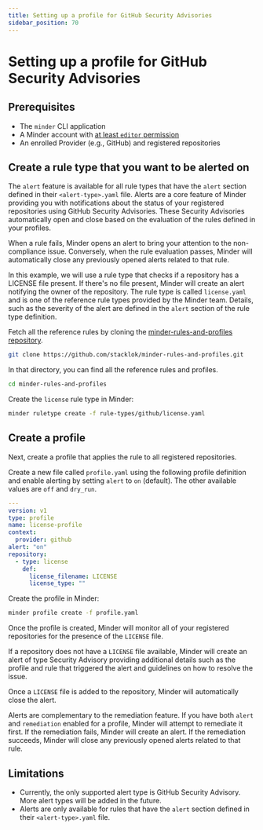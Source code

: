 ```yaml
---
title: Setting up a profile for GitHub Security Advisories
sidebar_position: 70
---
```


# Setting up a profile for GitHub Security Advisories

## Prerequisites

- The `minder` CLI application
- A Minder account with
  [at least `editor` permission](../user_management/user_roles.md)
- An enrolled Provider (e.g., GitHub) and registered repositories

## Create a rule type that you want to be alerted on

The `alert` feature is available for all rule types that have the `alert`
section defined in their `<alert-type>.yaml` file. Alerts are a core feature of
Minder providing you with notifications about the status of your registered
repositories using GitHub Security Advisories. These Security Advisories
automatically open and close based on the evaluation of the rules defined in
your profiles.

When a rule fails, Minder opens an alert to bring your attention to the
non-compliance issue. Conversely, when the rule evaluation passes, Minder will
automatically close any previously opened alerts related to that rule.

In this example, we will use a rule type that checks if a repository has a
LICENSE file present. If there's no file present, Minder will create an alert
notifying the owner of the repository. The rule type is called `license.yaml`
and is one of the reference rule types provided by the Minder team. Details,
such as the severity of the alert are defined in the `alert` section of the rule
type definition.

Fetch all the reference rules by cloning the
[minder-rules-and-profiles repository](https://github.com/stacklok/minder-rules-and-profiles).

```bash
git clone https://github.com/stacklok/minder-rules-and-profiles.git
```

In that directory, you can find all the reference rules and profiles.

```bash
cd minder-rules-and-profiles
```

Create the `license` rule type in Minder:

```bash
minder ruletype create -f rule-types/github/license.yaml
```

## Create a profile

Next, create a profile that applies the rule to all registered repositories.

Create a new file called `profile.yaml` using the following profile definition
and enable alerting by setting `alert` to `on` (default). The other available
values are `off` and `dry_run`.

```yaml
---
version: v1
type: profile
name: license-profile
context:
  provider: github
alert: "on"
repository:
  - type: license
    def:
      license_filename: LICENSE
      license_type: ""
```

Create the profile in Minder:

```bash
minder profile create -f profile.yaml
```

Once the profile is created, Minder will monitor all of your registered
repositories for the presence of the `LICENSE` file.

If a repository does not have a `LICENSE` file available, Minder will create an
alert of type Security Advisory providing additional details such as the profile
and rule that triggered the alert and guidelines on how to resolve the issue.

Once a `LICENSE` file is added to the repository, Minder will automatically
close the alert.

Alerts are complementary to the remediation feature. If you have both `alert`
and `remediation` enabled for a profile, Minder will attempt to remediate it
first. If the remediation fails, Minder will create an alert. If the remediation
succeeds, Minder will close any previously opened alerts related to that rule.

## Limitations

- Currently, the only supported alert type is GitHub Security Advisory. More
  alert types will be added in the future.
- Alerts are only available for rules that have the `alert` section defined in
  their `<alert-type>.yaml` file.
